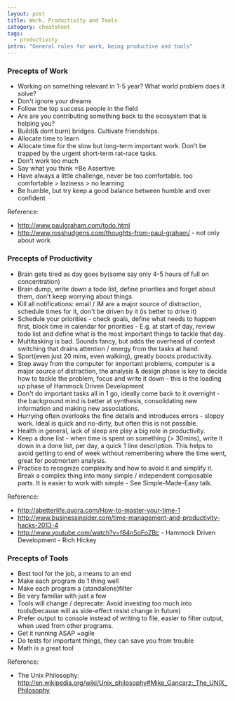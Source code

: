 ```yaml
---
layout: post
title: Work, Productivity and Tools
category: cheatsheet
tags:
  - productivity  
intro: "General rules for work, being productive and tools"
---
```


### Precepts of Work

  - Working on something relevant in 1-5 year? What world problem does it solve?
  - Don't ignore your dreams
  - Follow the top success people in the field
  - Are are you contributing something back to the ecosystem that is helping you?
  - Build(& dont burn) bridges. Cultivate friendships.
  - Allocate time to learn
  - Allocate time for the slow but long-term important work. Don't be trapped by the urgent short-term rat-race tasks.
  - Don't work too much
  - Say what you think =Be Assertive
  - Have always a little challenge, never be too comfortable. too comfortable > laziness > no learning
  - Be humble, but try keep a good balance between humble and over confident

Reference: 

- http://www.paulgraham.com/todo.html
- http://www.rosshudgens.com/thoughts-from-paul-graham/ - not only about work

### Precepts of Productivity

  - Brain gets tired as day goes by(some say only 4-5 hours of full on concentration)
  - Brain dump, write down a todo list, define priorities and forget about them, don't keep worrying about things.
  - Kill all notifications: email / IM are a major source of distraction, schedule times for it, don't be driven by it (is better to drive it)
  - Schedule your priorities - check goals, define what needs to happen first, block time in calendar for priorities - E.g. at start of day, review todo list and define what is the most important things to tackle that day.
  - Multitasking is bad. Sounds fancy, but adds the overhead of context switching that drains attention / energy from the tasks at hand.
  - Sport(even just 20 mins, even walking), greatly boosts productivity.
  - Step away from the computer for important problems, computer is a major source of distraction, the analysis & design phase is key to decide how to tackle the problem, focus and write it down - this is the loading up phase of Hammock Driven Development
  - Don't do important tasks all in 1 go, ideally come back to it overnight - the background mind is better at synthesis, consolidating new information and making new associations.
  - Hurrying often overlooks the fine details and introduces errors - sloppy work. Ideal is quick and no-dirty, but often this is not possible.
  - Health in general, lack of sleep are play a big role in productivity.
  - Keep a done list - when time is spent on something (> 30mins), write it down in a done list, per day, a quick 1 line description. This helps to avoid getting to end of week without remembering where the time went, great for postmortem analysis.
  - Practice to recognize complexity and how to avoid it and simplify it. Break a complex thing into many simple / independent composable parts. It is easier to work with simple - See Simple-Made-Easy talk.

Reference: 

- http://abetterlife.quora.com/How-to-master-your-time-1
- http://www.businessinsider.com/time-management-and-productivity-hacks-2013-4
- http://www.youtube.com/watch?v=f84n5oFoZBc - Hammock Driven Development - Rich Hickey

### Precepts of Tools

  - Best tool for the job, a means to an end
  - Make each program do 1 thing well
  - Make each program a (standalone)filter    
  - Be very familiar with just a few
  - Tools will change / deprecate: Avoid investing too much into tools(because will as side-effect resist change in future)
  - Prefer output to console instead of writing to file, easier to filter output, when used from other programs.
  - Get it running ASAP =agile
  - Do tests for important things, they can save you from trouble
  - Math is a great tool

Reference:

- The Unix Philosophy: http://en.wikipedia.org/wiki/Unix_philosophy#Mike_Gancarz:_The_UNIX_Philosophy
